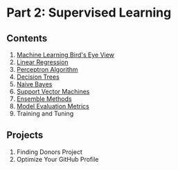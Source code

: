 # Part 2: Supervised Learning

## Contents

1. [Machine Learning Bird's Eye View](birds-eye-view/)
1. [Linear Regression](linear-regression/)
1. [Perceptron Algorithm](perceptron/)
1. [Decision Trees](decision-trees/)
1. [Naive Bayes](naive-bayes/)
1. [Support Vector Machines](svms/)
1. [Ensemble Methods](ensemble-methods/)
1. [Model Evaluation Metrics](model-evaluation-metrics/s)
1. Training and Tuning

## Projects

1. Finding Donors Project
1. Optimize Your GitHub Profile
